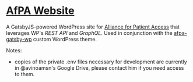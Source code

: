 # [AfPA Website](https://allianceforpatientaccess.org/)

 A GatsbyJS-powered WordPress site for [Alliance for Patient Access](https://allianceforpatientaccess.org/) that leverages WP's _REST API_ and _GraphQL_. Used in conjunction with the [afpa-gatsby-wp](https://github.com/woodberryassociates/afpa-gatsby-wp) custom WordPress theme.


Notes:

- copies of the private .env files necessary for development are currently in @avinoamsn's Google Drive, please contact him if you need access to them.
